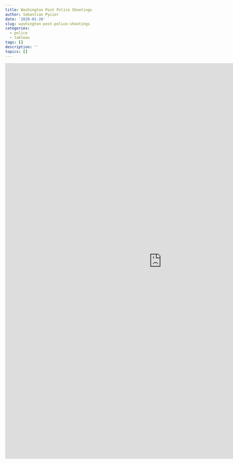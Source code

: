 ```yaml
---
title: Washington Post Police Shootings
author: Sebastian Pycior
date: '2020-01-28'
slug: washington-post-police-shootings
categories:
  - police
  - tableau
tags: []
description: ''
topics: []
---
```



<center><iframe src="https://public.tableau.com/shared/SYB8KQR2P?:display_count=y&:origin=viz_share_link" width="1004" height="1269" frameborder="0"></iframe></center>
